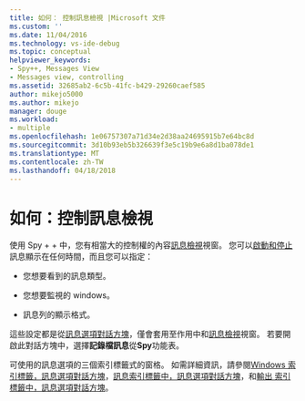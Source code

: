 ```yaml
---
title: 如何： 控制訊息檢視 |Microsoft 文件
ms.custom: ''
ms.date: 11/04/2016
ms.technology: vs-ide-debug
ms.topic: conceptual
helpviewer_keywords:
- Spy++, Messages View
- Messages view, controlling
ms.assetid: 32685ab2-6c5b-41fc-b429-29260caef585
author: mikejo5000
ms.author: mikejo
manager: douge
ms.workload:
- multiple
ms.openlocfilehash: 1e06757307a71d34e2d38aa24695915b7e64bc8d
ms.sourcegitcommit: 3d10b93eb5b326639f3e5c19b9e6a8d1ba078de1
ms.translationtype: MT
ms.contentlocale: zh-TW
ms.lasthandoff: 04/18/2018
---
```

# <a name="how-to-control-messages-view"></a>如何：控制訊息檢視
使用 Spy + + 中，您有相當大的控制權的內容[訊息檢視](../debugger/messages-view.md)視窗。 您可以[啟動和停止](../debugger/how-to-start-and-stop-the-message-log-display.md)訊息顯示在任何時間，而且您可以指定：  
  
-   您想要看到的訊息類型。  
  
-   您想要監視的 windows。  
  
-   訊息列的顯示格式。  
  
 這些設定都是從[訊息選項對話方塊](../debugger/message-options-dialog-box.md)，僅會套用至作用中和[訊息檢視](../debugger/messages-view.md)視窗。 若要開啟此對話方塊中，選擇**記錄檔訊息**從**Spy**功能表。  
  
 可使用的訊息選項的三個索引標籤式的窗格。 如需詳細資訊，請參閱[Windows 索引標籤，訊息選項對話方塊](../debugger/windows-tab-message-options-dialog-box.md)，[訊息索引標籤中，訊息選項對話方塊](../debugger/messages-tab-message-options-dialog-box.md)，和[輸出 索引標籤中，訊息選項對話方塊](../debugger/output-tab-message-options-dialog-box.md)。